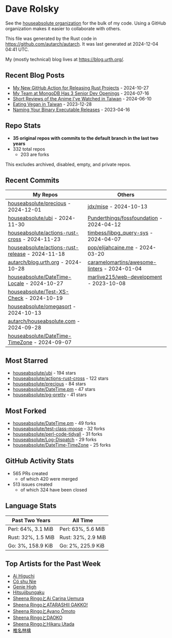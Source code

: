 
# Dave Rolsky

See the [houseabsolute organization](https://github.com/houseabsolute) for the
bulk of my code. Using a GitHub organization makes it easier to collaborate
with others.

This file was generated by the Rust code in
https://github.com/autarch/autarch. It was last generated at 2024-12-04 04:41 UTC.

My (mostly technical) blog lives at https://blog.urth.org/.

## Recent Blog Posts

- [My New GitHub Action for Releasing Rust Projects](https://blog.urth.org/2024/10/27/my-new-github-action-for-releasing-rust-projects/) - 2024-10-27
- [My Team at MongoDB Has 3 Senior Dev Openings](https://blog.urth.org/2024/07/16/my-team-at-mongodb-has-3-senior-dev-openings/) - 2024-07-16
- [Short Reviews of the Anime I&#39;ve Watched in Taiwan](https://blog.urth.org/2024/06/10/short-reviews-of-the-anime-i-ve-watched-in-taiwan/) - 2024-06-10
- [Eating Vegan in Taiwan](https://blog.urth.org/2023/12/28/eating-vegan-in-taiwan/) - 2023-12-28
- [Naming Your Binary Executable Releases](https://blog.urth.org/2023/04/16/naming-your-binary-executable-releases/) - 2023-04-16


## Repo Stats
- **35 original repos with commits to the default branch in the last two years**
- 332 total repos
  - 203 are forks

This excludes archived, disabled, empty, and private repos.

## Recent Commits
| My Repos | Others |
|----------|--------|
| [houseabsolute/precious](https://github.com/houseabsolute/precious) - 2024-12-01              | [jdx/mise](https://github.com/jdx/mise) - 2024-10-13                |
| [houseabsolute/ubi](https://github.com/houseabsolute/ubi) - 2024-11-30              | [Punderthings/fossfoundation](https://github.com/Punderthings/fossfoundation) - 2024-04-12                |
| [houseabsolute/actions-rust-cross](https://github.com/houseabsolute/actions-rust-cross) - 2024-11-23              | [timbess/libpg_query-sys](https://github.com/timbess/libpg_query-sys) - 2024-04-07                |
| [houseabsolute/actions-rust-release](https://github.com/houseabsolute/actions-rust-release) - 2024-11-18              | [pop/elijahcaine.me](https://github.com/pop/elijahcaine.me) - 2024-03-20                |
| [autarch/blog.urth.org](https://github.com/autarch/blog.urth.org) - 2024-10-28              | [caramelomartins/awesome-linters](https://github.com/caramelomartins/awesome-linters) - 2024-01-04                |
| [houseabsolute/DateTime-Locale](https://github.com/houseabsolute/DateTime-Locale) - 2024-10-27              | [marlive215/web-development](https://github.com/marlive215/web-development) - 2023-10-08                |
| [houseabsolute/Test-XS-Check](https://github.com/houseabsolute/Test-XS-Check) - 2024-10-19              |                 |
| [houseabsolute/omegasort](https://github.com/houseabsolute/omegasort) - 2024-10-13              |                 |
| [autarch/houseabsolute.com](https://github.com/autarch/houseabsolute.com) - 2024-09-28              |                 |
| [houseabsolute/DateTime-TimeZone](https://github.com/houseabsolute/DateTime-TimeZone) - 2024-09-07              |                 |


## Most Starred
- [houseabsolute/ubi](https://github.com/houseabsolute/ubi) - 194 stars
- [houseabsolute/actions-rust-cross](https://github.com/houseabsolute/actions-rust-cross) - 122 stars
- [houseabsolute/precious](https://github.com/houseabsolute/precious) - 84 stars
- [houseabsolute/DateTime.pm](https://github.com/houseabsolute/DateTime.pm) - 47 stars
- [houseabsolute/pg-pretty](https://github.com/houseabsolute/pg-pretty) - 41 stars


## Most Forked
- [houseabsolute/DateTime.pm](https://github.com/houseabsolute/DateTime.pm) - 49 forks
- [houseabsolute/test-class-moose](https://github.com/houseabsolute/test-class-moose) - 32 forks
- [houseabsolute/perl-code-tidyall](https://github.com/houseabsolute/perl-code-tidyall) - 31 forks
- [houseabsolute/Log-Dispatch](https://github.com/houseabsolute/Log-Dispatch) - 29 forks
- [houseabsolute/DateTime-TimeZone](https://github.com/houseabsolute/DateTime-TimeZone) - 25 forks


## GitHub Activity Stats
- 565 PRs created
  - of which 420 were merged
- 513 issues created
  - of which 324 have been closed

## Language Stats
| Past Two Years        | All Time                |
|-----------------------|-------------------------|
| Perl: 64%, 3.1 MiB              | Perl: 63%, 5.6 MiB                |
| Rust: 32%, 1.5 MiB              | Rust: 32%, 2.9 MiB                |
| Go: 3%, 158.9 KiB              | Go: 2%, 225.9 KiB                |


## Top Artists for the Past Week
* [Ai Higuchi](https://musicbrainz.org/search?query=Ai%20Higuchi&amp;type=artist&amp;method=indexed)
* [Cö shu Nie](https://musicbrainz.org/artist/d38d4afb-3c51-4cd5-b6e9-5d4ec71d2440)
* [Genie High](https://musicbrainz.org/search?query=Genie%20High&amp;type=artist&amp;method=indexed)
* [Hitsujibungaku](https://musicbrainz.org/search?query=Hitsujibungaku&amp;type=artist&amp;method=indexed)
* [Sheena RingoとAi Carina Uemura](https://musicbrainz.org/search?query=Sheena%20Ringo%E3%81%A8Ai%20Carina%20Uemura&amp;type=artist&amp;method=indexed)
* [Sheena RingoとATARASHII GAKKO!](https://musicbrainz.org/search?query=Sheena%20Ringo%E3%81%A8ATARASHII%20GAKKO%21&amp;type=artist&amp;method=indexed)
* [Sheena RingoとAyano Ōmoto](https://musicbrainz.org/search?query=Sheena%20Ringo%E3%81%A8Ayano%20%C5%8Cmoto&amp;type=artist&amp;method=indexed)
* [Sheena RingoとDAOKO](https://musicbrainz.org/search?query=Sheena%20Ringo%E3%81%A8DAOKO&amp;type=artist&amp;method=indexed)
* [Sheena RingoとHikaru Utada](https://musicbrainz.org/search?query=Sheena%20Ringo%E3%81%A8Hikaru%20Utada&amp;type=artist&amp;method=indexed)
* [椎名林檎](https://musicbrainz.org/artist/9e414497-23b7-4ab7-9ec6-8ea9864c9e87)

